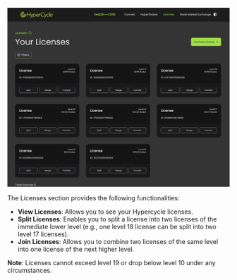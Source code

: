 ![Licenses](assets/licenses.png)

The Licenses section provides the following functionalities:

- **View Licenses**: Allows you to see your Hypercycle licenses.
- **Split Licenses**: Enables you to split a license into two licenses of the immediate lower level (e.g., one level 18 license can be split into two level 17 licenses).
- **Join Licenses**: Allows you to combine two licenses of the same level into one license of the next higher level.

**Note**: Licenses cannot exceed level 19 or drop below level 10 under any circumstances.
